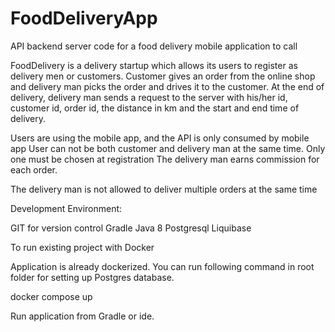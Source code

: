 # FoodDeliveryApp

API backend server code for a food delivery mobile application to call

FoodDelivery is a delivery startup which allows its users to register as delivery men or customers.
Customer gives an order from the online shop and delivery man picks the order and drives it to the customer.
At the end of delivery, delivery man sends a request to the server with his/her id, customer id, order id, the distance in km and the start and end time of delivery.

Users are using the mobile app, and the API is only consumed by mobile app
User can not be both customer and delivery man at the same time. Only one must be chosen at registration
The delivery man earns commission for each order.

The delivery man is not allowed to deliver multiple orders at the same time

Development Environment:

GIT for version control
Gradle
Java 8
Postgresql
Liquibase


To run existing project with Docker

Application is already dockerized. You can run following command in root folder for setting up Postgres database.


docker compose up


Run application from Gradle or ide.